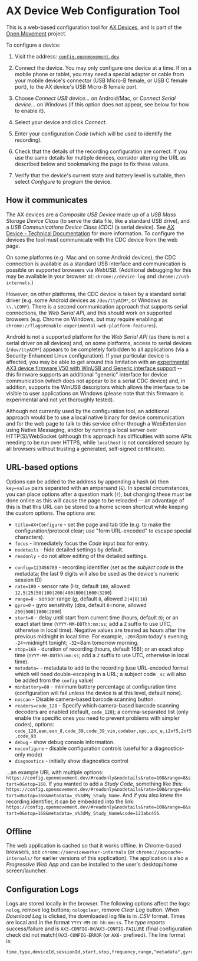 # AX Device Web Configuration Tool

This is a web-based configuration tool for [AX Devices](https://github.com/digitalinteraction/openmovement/wiki/AX3), and is part of the [Open Movement](https://openmovement.dev/) project.

To configure a device:

1. Visit the address: [`config.openmovement.dev`](https://config.openmovement.dev/)

2. Connect the device.  You may only configure one device at a time.  If on a mobile phone or tablet, you may need a special adapter or cable from your mobile device's connector (USB Micro-B female, or USB C female port), to the AX device's USB Micro-B female port. 

3. Choose *Connect USB device...* on Android/Mac, or *Connect Serial device...* on Windows (if this option does not appear, see below for how to enable it).

4. Select your device and click *Connect*.

5. Enter your configuration *Code* (which will be used to identify the recording).

6. Check that the details of the recording configuration are correct.  If you use the same details for multiple devices, consider altering the URL as described below and bookmarking the page to fix these values.

7. Verify that the device's current state and battery level is suitable, then select *Configure* to program the device.



## How it communicates

The AX devices are a *Composite USB Device* made up of a *USB Mass Storage Device Class* (to serve the data file, like a standard USB drive), and a *USB Communications Device Class (CDC)* (a serial device).  See [AX Device - Technical Documentation](https://github.com/digitalinteraction/openmovement/blob/master/Docs/ax3/ax3-technical.md) for more information.  To configure the devices the tool must communicate with the CDC device from the web page. 

On some platforms (e.g. Mac and on some Android devices), the CDC connection is available as a standard USB interface and communication is possible on supported browsers via *WebUSB*.  (Additional debugging for this may be available in your browser at: `chrome://device-log` and `chrome://usb-internals`.)

However, on other platforms, the CDC device is taken by a standard serial driver (e.g. some Android devices as `/dev/ttyACM*`, or Windows as `\\.\COM*`).  There is a second communication approach that supports serial connections, the *Web Serial API*, and this should work on supported browsers (e.g. Chrome on Windows, but may require enabling at `chrome://flags#enable-experimental-web-platform-features`).

Android is not a supported platform for the *Web Serial API* (as there is not a serial driver on all devices) and, on some platforms, access to serial devices (`/dev/ttyACM*`) appears to be completely forbidden to all applications (via a Security-Enhanced Linux configuration).  If your particular device is affected, you may be able to get around this limitation with an [experimental AX3 device firmware V50 with WinUSB and Generic interface support](https://raw.githubusercontent.com/digitalinteraction/openmovement/master/Downloads/AX3/AX3-Firmware-50-winusb-generic.zip) -- this firmware supports an additional "generic" interface for device communication (which does not appear to be a serial CDC device) and, in addition, supports the WinUSB descriptors which allows the interface to be visible to user applications on Windows (please note that this firmware is experimental and not yet thoroughly tested).

Although not currently used by the configuration tool, an additional approach would be to use a local native binary for device communication and for the web page to talk to this service either through a WebExtension using Native Messaging, and/or by running a local server over HTTP(S)/WebSocket (although this approach has difficulties with some APIs needing to be run over HTTPS, while `localhost` is not considered secure by all browsers without trusting a generated, self-signed certificate).


## URL-based options

Options can be added to the address by appending a hash (`#`) then `key=value` pairs separated with an ampersand (`&`).  In special circumstances, you can place options after a question mark (`?`), but changing these must be done online as this will cause the page to be reloaded -- an advantage of this is that this URL can be stored to a home screen shortcut while keeping the custom options.  The options are:

* `title=AX+Configure` - set the page and tab title (e.g. to make the configuration/protocol clear; use "form URL-encoded" to escape special characters).
* `focus` - immediately focus the *Code* input box for entry.
* `nodetails` - hide detailed settings by default.
* `readonly` - do not allow editing of the detailed settings.
<!-- * `session=123456789` - session ID (9 digit numeric; use `config` instead which allows longer alphanumeric IDs stored in the *subject code*) -->
* `config=123456789` - recording identifier (set as the *subject code* in the metadata; the last 9 digits will also be used as the device's numeric session ID)
* `rate=100` - sensor rate (Hz, default `100`, allowed `12.5|25|50|100|200|400|800|1600|3200`)
* `range=8` - sensor range (*g*, default `8`, allowed `2|4|8|16`)
* `gyro=0` - gyro sensitivity (*dps*, default `0`=none, allowed `250|500|1000|2000`)
* `start=0` - delay until start from current time (hours, default `0`); or an exact start time (`YYYY-MM-DDThh:mm:ss`; add a `Z` suffix to use UTC, otherwise in local time). Negative values are treated as hours after the previous midnight in local time.  For example, `-20`=8pm today's evening; `-24`=midnight tonight; `-32`=8am tomorrow morning.
* `stop=168` - duration of recording (hours, default 168); or an exact stop time (`YYYY-MM-DDThh:mm:ss`; add a `Z` suffix to use UTC, otherwise in local time).
* `metadata=` - metadata to add to the recording (use URL-encoded format which will need double-escaping in a URL; a subject code `_sc` will also be added from the `config` value)
* `minbattery=80` - minimum battery percentage at configuration time (configuration will fail unless the device is at this level, default none).
* `noscan` - Disable camera-based barcode scanning button.
* `readers=code_128` - Specify which camera-based barcode scanning decoders are enabled (default, `code_128`); a comma-separated list (only enable the specific ones you need to prevent problems with simpler codes), options: `code_128,ean,ean_8,code_39,code_39_vin,codabar,upc,upc_e,i2of5,2of5,code_93`
* `debug` - show debug console information.
* `noconfigure` - disable configuration controls (useful for a diagnostics-only mode)
* `diagnostics` - initially show diagnostics control

...an example URL with multiple options: `https://config.openmovement.dev/#readonly&nodetails&rate=100&range=8&start=0&stop=168`.  If you wanted to add a *Study Code*, something like this: `https://config.openmovement.dev/#readonly&nodetails&rate=100&range=8&start=0&stop=168&metadata=_s%3dMy_Study_Name`.  And if you also knew the recording identifier, it can be embedded into the link: `https://config.openmovement.dev/#readonly&nodetails&rate=100&range=8&start=0&stop=168&metadata=_s%3dMy_Study_Name&code=123abc456`.

<!--
## Device Diagnostics

1. Open a browser that supports *Web Serial*, such as *Google Chrome* or *Edge*.
2. Visit the page: [AX Diagnostics](https://config.openmovement.dev/#diagnostics&nolog&noconfigure&title=AX+Diagnostics)
3. Ensure a single device is connected (wait around 10 seconds after connecting the device).
4. Click: *Connect serial device...* and choose the attached *AX* device.
5. Click: *Device Diagnostics* to generate the diagnostic report.
6. Click: *Download Report* to save a copy of the diagnostics report.

## File Diagnostics

1. In your browser, visit the page: [AX Diagnostics](https://config.openmovement.dev/#diagnostics&nolog&noconfigure&title=AX+Diagnostics)
2. Click: *File Diagnostics*.
3. Select your `.cwa` file and press *Open* to generate the diagnostic report.
4. Click: *Download Report* to save a copy of the diagnostics report.

## Device Wipe and Reset

1. Open a browser that supports *Web Serial*, such as *Google Chrome* or *Edge*.
2. Visit the page: [AX Diagnostics](https://config.openmovement.dev/#diagnostics&nolog&noconfigure&title=AX+Diagnostics)
3. Ensure a single device is connected (wait around 10 seconds after connecting the device).
4. Click: *Connect serial device...* and choose the attached *AX* device.
5. Click: *Reset* and *OK*.
6. Only if you are resetting the device ID: enter the device ID as displayed on the device case.
7. Click: *OK*.
8. The device will be wiped and reset.
-->


## Offline

The web application is cached so that it works offline.  In Chrome-based browsers, see `chrome://serviceworker-internals` (or `chrome://appcache-internals/` for earlier versions of this application).  The application is also a *Progressive Web App* and can be installed to the user's desktop/home screen/launcher.


## Configuration Logs

Logs are stored locally in the browser.  The following options affect the logs: `nolog`, remove log buttons; `nologclear`, remove *Clear Log* button.  When *Download Log* is clicked, the downloaded log file is in *.CSV* format. Times are local and in the format `YYYY-MM-DD hh:mm:ss`. The *type* reports success/failure and is `AX3-CONFIG-OK`/`AX3-CONFIG-FAILURE` (final configuration check did not match)/`AX3-CONFIG-ERROR` (or `AX6-` prefixed). The line format is:

```
time,type,deviceId,sessionId,start,stop,frequency,range,"metadata",gyroRange,"subjectCode"
```

<!--

If you are using Linux you may need to add a `udev` entry to prevent the device from being claimed by another driver.  
Debug using the commands `lsusb -v -d 04d8:0057` and `dmesg | tail -n 30` (also `udevadm info -a -p $(udevadm info -q path -n /dev/ttyACM0)` and, to temporarily remove the ACM module, `sudo rmmod cdc_acm`; or `echo "cdc_acm" | sudo tee -a /etc/modules`). For example, on Debian/Ubuntu/Raspbian, assume the user (e.g. `pi`) is in `plugdev` group, create `/etc/udev/rules.d/07-cwa.rules`:

```
SUBSYSTEM=="usb", ATTR{idVendor}=="04d8", ATTR{idProduct}=="0057", MODE="0664", GROUP="plugdev", ENV{ID_MM_DEVICE_IGNORE}="1", ENV{ID_MM_TTY_BLACKLIST}="1", ENV{MTP_NO_PROBE}="1", ENV{ID_MM_PORT_IGNORE}="1", ENV{ID_MM_TTY_MANUAL_SCAN_ONLY}="1", RUN="/bin/sh -c 'echo -n $kernel >/sys/bus/usb/drivers/usbhid/unbind'"
```

```
ATTRS{idVendor}=="04d8", ATTRS{idProduct}=="0057", ATTR{bInterfaceNumber}="01", MODE="0664", GROUP="plugdev", OPTIONS+="last_rule", OPTIONS+="ignore_device"
```

NOTE: 'ATTRS' matches on parent -- this is a composite device, interface 1.

```
DRIVERS=="cdc_acm", OPTIONS+="ignore_device", OPTIONS+="last_rule"
```

```
SUBSYSTEM=="usb", ATTRS{idVendor}=="04d8", ATTRS{idProduct}=="0057", MODE="0664", GROUP="plugdev", OPTIONS+="last_rule"
```

```
KERNEL=="ttyACM*", SUBSYSTEMS=="usb", ACTION=="add", ATTRS{idVendor}=="04d8", ATTRS{idProduct}=="0057", MODE="0666", PROGRAM="/bin/bash -c '/bin/echo %p | /bin/grep -c :1.1", RESULT=="1", OPTIONS+="ignore_device", GROUP="plugdev"
```

```
SUBSYSTEM=="usb", ATTR{idVendor}=="04d8", ATTR{idProduct}=="0057", MODE="0664", GROUP="plugdev"
ATTR{idVendor}=="04d8", ATTR{idProduct}=="0057", RUN="/bin/sh -c 'echo -n $kernel >/sys/bus/usb/drivers/usbhid/unbind'"
ATTR{idVendor}=="04d8", ATTR{idProduct}=="0057", ENV{ID_MM_DEVICE_IGNORE}="1"
ATTR{idVendor}=="04d8", ATTR{idProduct}=="0057", ENV{ID_MM_TTY_BLACKLIST}="1"
ATTR{idVendor}=="04d8", ATTR{idProduct}=="0057", ENV{MTP_NO_PROBE}="1"
ATTR{idVendor}=="04d8", ATTR{idProduct}=="0057", ENV{ID_MM_PORT_IGNORE}="1"
ATTR{idVendor}=="04d8", ATTR{idProduct}=="0057", ENV{ID_MM_TTY_MANUAL_SCAN_ONLY}="1"
```

...then reload and reprocess the device rules: `sudo udevadm control --reload-rules && udevadm trigger`.

-->

<!-- dev works with node 12.13.1, if problems, delete '.cache' directory -->
